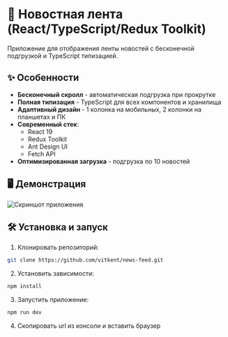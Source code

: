 # 📰 Новостная лента (React/TypeScript/Redux Toolkit)

Приложение для отображения ленты новостей с бесконечной подгрузкой и TypeScript типизацией.

## ✨ Особенности

- **Бесконечный скролл** - автоматическая подгрузка при прокрутке
- **Полная типизация** - TypeScript для всех компонентов и хранилища
- **Адаптивный дизайн** - 1 колонка на мобильных, 2 колонки на планшетах и ПК
- **Современный стек**:
  - React 19
  - Redux Toolkit
  - Ant Design UI
  - Fetch API
- **Оптимизированная загрузка** - подгрузка по 10 новостей

## 🖥️ Демонстрация

![Скриншот приложения](https://skr.sh/sX2qTRxLn3q)

## 🛠️ Установка и запуск

1. Клонировать репозиторий:
```bash
git clone https://github.com/vitkent/news-feed.git
```

2. Установить зависимости:
```bash
npm install
```

3. Запустить приложение:
```bash
npm run dev
```

4. Скопировать url из консоли и вставить браузер
